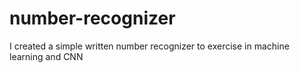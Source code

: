 # number-recognizer
I created a simple written number recognizer to exercise in machine learning and CNN
